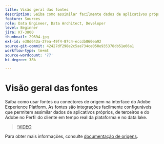 ```yaml
---
title: Visão geral das fontes
description: Saiba como assimilar facilmente dados de aplicativos próprios e de terceiros da Adobe no perfil do cliente em tempo real do Platform e no data lake.
feature: Sources
role: Data Engineer, Data Architect, Developer
level: Beginner
jira: KT-3800
thumbnail: 29694.jpg
exl-id: e38d643a-27ea-49f4-87c4-eccdb860ea92
source-git-commit: 42427df298e2c5ae734ce050e935378db51e66a1
workflow-type: tm+mt
source-wordcount: '77'
ht-degree: 38%

---
```


# Visão geral das fontes

Saiba como usar fontes ou conectores de origem na interface do Adobe Experience Platform. As fontes são integrações facilmente configuráveis que permitem assimilar dados de aplicativos próprios, de terceiros e do Adobe no Perfil do cliente em tempo real da plataforma e no data lake.

>[!VIDEO](https://video.tv.adobe.com/v/29694?quality=12&learn=on)

Para obter mais informações, consulte [documentação de origens](https://experienceleague.adobe.com/docs/experience-platform/sources/home.html?lang=pt-BR).
